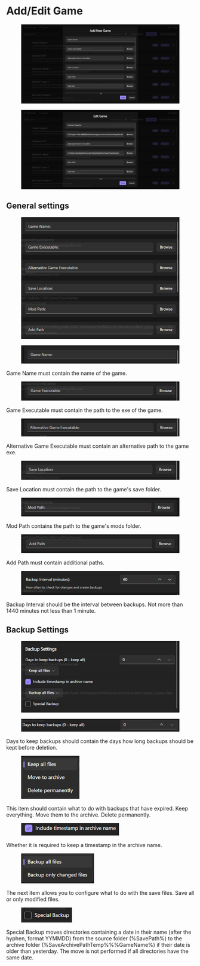 # Add/Edit Game

<div><figure><img src="../.gitbook/assets/image (4).png" alt=""><figcaption></figcaption></figure> <figure><img src="../.gitbook/assets/image (10).png" alt=""><figcaption></figcaption></figure></div>

## General settings

<figure><img src="../.gitbook/assets/image (23).png" alt=""><figcaption></figcaption></figure>

<figure><img src="../.gitbook/assets/image (14).png" alt=""><figcaption></figcaption></figure>

Game Name must contain the name of the game.

<figure><img src="../.gitbook/assets/image (15).png" alt=""><figcaption></figcaption></figure>

Game Executable must contain the path to the exe of the game.

<figure><img src="../.gitbook/assets/image (16).png" alt=""><figcaption></figcaption></figure>

Alternative Game Executable must contain an alternative path to the game exe.

<figure><img src="../.gitbook/assets/image (17).png" alt=""><figcaption></figcaption></figure>

Save Location must contain the path to the game's save folder.

<figure><img src="../.gitbook/assets/image (18).png" alt=""><figcaption></figcaption></figure>

Mod Path contains the path to the game's mods folder.

<figure><img src="../.gitbook/assets/image (19).png" alt=""><figcaption></figcaption></figure>

Add Path must contain additional paths.

<figure><img src="../.gitbook/assets/image (21).png" alt=""><figcaption></figcaption></figure>

Backup Interval should be the interval between backups. Not more than 1440 minutes not less than 1 minute.

## Backup Settings

<figure><img src="../.gitbook/assets/image (12).png" alt=""><figcaption></figcaption></figure>

<figure><img src="../.gitbook/assets/image (22).png" alt=""><figcaption></figcaption></figure>

Days to keep backups should contain the days how long backups should be kept before deletion.

<figure><img src="../.gitbook/assets/image (11).png" alt=""><figcaption></figcaption></figure>

This item should contain what to do with backups that have expired. Keep everything. Move them to the archive. Delete permanently.

<figure><img src="../.gitbook/assets/image (24).png" alt=""><figcaption></figcaption></figure>

Whether it is required to keep a timestamp in the archive name.

<figure><img src="../.gitbook/assets/image (13).png" alt=""><figcaption></figcaption></figure>

The next item allows you to configure what to do with the save files. Save all or only modified files.

<figure><img src="../.gitbook/assets/image (25).png" alt=""><figcaption></figcaption></figure>

Special Backup moves directories containing a date in their name (after the hyphen, format YYMMDD) from the source folder (%SavePath%) to the archive folder (%SaveArchivePathTemp%%%GameName%) if their date is older than yesterday. The move is not performed if all directories have the same date.
